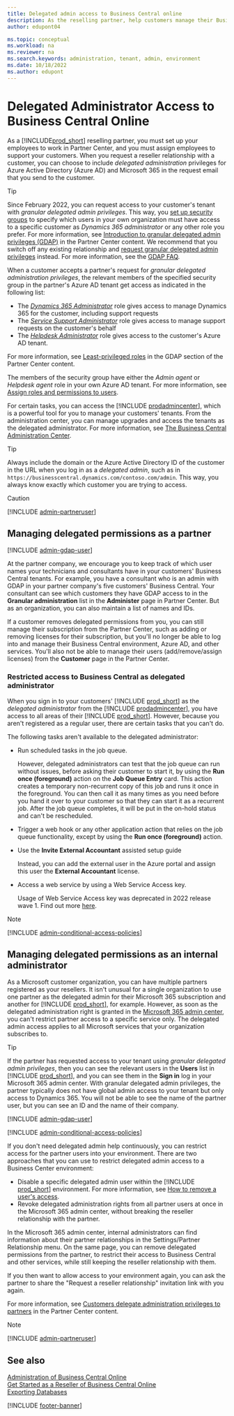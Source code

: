 ```yaml
---
title: Delegated admin access to Business Central online
description: As the reselling partner, help customers manage their Business Central online, and provide them with technical support.  
author: edupont04

ms.topic: conceptual
ms.workload: na
ms.reviewer: na
ms.search.keywords: administration, tenant, admin, environment
ms.date: 10/18/2022
ms.author: edupont
---
```


# Delegated Administrator Access to Business Central Online

As a [!INCLUDE[prod_short](../developer/includes/prod_short.md)] reselling partner, you must set up your employees to work in Partner Center, and you must assign employees to support your customers. When you request a reseller relationship with a customer, you can choose to include *delegated administration* privileges for Azure Active Directory (Azure AD) and Microsoft 365 in the request email that you send to the customer.  

> [!TIP]
> Since February 2022, you can request access to your customer's tenant with *granular delegated admin privileges*. This way, you [set up security groups](/partner-center/gdap-assign-azure-ad-roles) to specify which users in your own organization must have access to a specific customer as *Dynamics 365 administrator* or any other role you prefer. For more information, see [Introduction to granular delegated admin privileges (GDAP)](/partner-center/gdap-introduction) in the Partner Center content. We recommend that you switch off any existing relationship and [request granular delegated admin privileges](/partner-center/gdap-assign-azure-ad-roles) instead. For more information, see the [GDAP FAQ](/partner-center/gdap-faq#dap-and-gdap).  

When a customer accepts a partner's request for *granular delegated administration privileges*, the relevant members of the specified security group in the partner's Azure AD tenant get access as indicated in the following list:

- The *[Dynamics 365 Administrator](/azure/active-directory/roles/permissions-reference?branch=main#dynamics-365-administrator)* role gives access to manage Dynamics 365 for the customer, including support requests  
- The *[Service Support Administrator](/azure/active-directory/roles/permissions-reference#service-support-administrator)* role gives access to manage support requests on the customer's behalf
- The *[Helpdesk Administrator](/azure/active-directory/roles/permissions-reference#helpdesk-administrator)* role gives access to the customer's Azure AD tenant.  

For more information, see [Least-privileged roles](/partner-center/gdap-least-privileged-roles-by-task) in the GDAP section of the Partner Center content.  

The members of the security group have either the *Admin agent* or *Helpdesk agent* role in your own Azure AD tenant. For more information, see [Assign roles and permissions to users](/partner-center/permissions-overview).  

For certain tasks, you can access the [!INCLUDE [prodadmincenter](../developer/includes/prodadmincenter.md)], which is a powerful tool for you to manage your customers' tenants. From the administration center, you can manage upgrades and access the tenants as the delegated administrator. For more information, see [The Business Central Administration Center](tenant-admin-center.md).  

> [!TIP]
> Always include the domain or the Azure Active Directory ID of the customer in the URL when you log in as a *delegated admin*, such as in `https://businesscentral.dynamics.com/contoso.com/admin`. This way, you always know exactly which customer you are trying to access.

> [!CAUTION]
> [!INCLUDE [admin-partneruser](../developer/includes/admin-partneruser.md)]

## Managing delegated permissions as a partner

[!INCLUDE [admin-gdap-user](../includes/admin-gdap-user.md)]

At the partner company, we encourage you to keep track of which user names your technicians and consultants have in your customers' Business Central tenants. For example, you have a consultant who is an admin with GDAP in your partner company's five customers' Business Central. Your consultant can see which customers they have GDAP access to in the **Granular administration** list in the **Administer** page in Partner Center. But as an organization, you can also maintain a list of names and IDs. 

If a customer removes delegated permissions from you, you can still manage their subscription from the Partner Center, such as adding or removing licenses for their subscription, but you'll no longer be able to log into and manage their Business Central environment, Azure AD, and other services. You'll also not be able to manage their users (add/remove/assign licenses) from the **Customer** page in the Partner Center.  

### Restricted access to Business Central as delegated administrator

When you sign in to your customers' [!INCLUDE [prod_short](../developer/includes/prod_short.md)] as the *delegated administrator* from the [!INCLUDE [prodadmincenter](../developer/includes/prodadmincenter.md)], you have access to all areas of their [!INCLUDE [prod_short](../developer/includes/prod_short.md)]. However, because you aren't registered as a regular user, there are certain tasks that you can't do.

The following tasks aren't available to the delegated administrator:

- Run scheduled tasks in the job queue.  

    However, <!--starting with 2021 release wave 1 (version 18),--> delegated administrators can test that the job queue can run without issues, before asking their customer to start it, by using the **Run once (foreground)** action on the **Job Queue Entry** card. This action creates a temporary non-recurrent copy of this job and runs it once in the foreground. You can then call it as many times as you need before you hand it over to your customer so that they can start it as a recurrent job. After the job queue completes, it will be put in the on-hold status and can't be rescheduled.  

- Trigger a web hook or any other application action that relies on the job queue functionality, except by using the **Run once (foreground)** action.

- Use the **Invite External Accountant** assisted setup guide

    Instead, you can add the external user in the Azure portal and assign this user the **External Accountant** license.

<!--- Use the **Cloud Migration Setup** assisted setup guide to migrate data from [!INCLUDE [prod_short](../developer/includes/prod_short.md)] on-premises to [!INCLUDE [prod_short](../developer/includes/prod_short.md)] online

    Instead, a licensed user who is assigned the SUPER permission set in [!INCLUDE [prod_short](../developer/includes/prod_short.md)] can run the assisted setup guide.-->

- Access a web service by using a Web Service Access key.

    Usage of Web Service Access key was deprecated in 2022 release wave 1. Find out more [here](../upgrade/deprecated-features-platform.md#accesskeys).

> [!NOTE]
> [!INCLUDE [admin-conditional-access-policies](../includes/admin-conditional-access-policies.md)]

## Managing delegated permissions as an internal administrator

As a Microsoft customer organization, you can have multiple partners registered as your resellers. It isn't unusual for a single organization to use one partner as the delegated admin for their Microsoft 365 subscription and another for [!INCLUDE [prod_short](../developer/includes/prod_short.md)], for example. However, as soon as the delegated administration right is granted in the [Microsoft 365 admin center](/microsoft-365/admin/admin-overview/about-the-admin-center), you can't restrict partner access to a specific service only. The delegated admin access applies to all Microsoft services that your organization subscribes to.  

> [!TIP]
> If the partner has requested access to your tenant using *granular delegated admin privileges*, then you can see the relevant users in the **Users** list in [!INCLUDE [prod_short](../includes/prod_short.md)], and you can see them in the **Sign in** log in your Microsoft 365 admin center. With granular delegated admin privileges, the partner typically does not have global admin access to your tenant but only access to Dynamics 365. You will not be able to see the name of the partner user, but you can see an ID and the name of their company.

[!INCLUDE [admin-gdap-user](../includes/admin-gdap-user.md)]

[!INCLUDE [admin-conditional-access-policies](../includes/admin-conditional-access-policies.md)]

If you don't need delegated admin help continuously, you can restrict access for the partner users into your environment. There are two approaches that you can use to restrict delegated admin access to a Business Center environment:  

- Disable a specific delegated admin user within the [!INCLUDE [prod_short](../developer/includes/prod_short.md)] environment. For more information, see [How to remove a user's access](/dynamics365/business-central/ui-how-users-permissions#to-remove-a-users-access-to-the-system).  
- Revoke delegated administration rights from all partner users at once in the Microsoft 365 admin center, without breaking the reseller relationship with the partner.  

In the Microsoft 365 admin center, internal administrators can find information about their partner relationships in the Settings/Partner Relationship menu. On the same page, you can remove delegated permissions from the partner, to restrict their access to Business Central and other services, while still keeping the reseller relationship with them.  

If you then want to allow access to your environment again, you can ask the partner to share the "Request a reseller relationship" invitation link with you again.  

For more information, see [Customers delegate administration privileges to partners](/partner-center/customers_revoke_admin_privileges) in the Partner Center content.

> [!NOTE]
> [!INCLUDE [admin-partneruser](../developer/includes/admin-partneruser.md)]

## See also

[Administration of Business Central Online](tenant-administration.md)  
[Get Started as a Reseller of Business Central Online](get-started-online.md)  
[Exporting Databases](tenant-admin-center-database-export.md)  

[!INCLUDE [footer-banner](../includes/footer-banner.md)]

